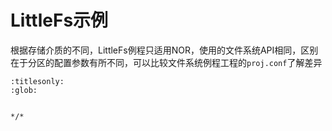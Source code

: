 # LittleFs示例

根据存储介质的不同，LittleFs例程只适用NOR，使用的文件系统API相同，区别在于分区的配置参数有所不同，可以比较文件系统例程工程的`proj.conf`了解差异


```{toctree}
:titlesonly:
:glob:


*/*



```
